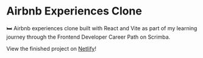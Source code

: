 # Airbnb Experiences Clone

🛏️ Airbnb experiences clone built with React and Vite as part of my learning journey through the Frontend Developer Career Path on Scrimba.


View the finished project on [Netlify](https://airbnbclone-rjs.netlify.app)!

